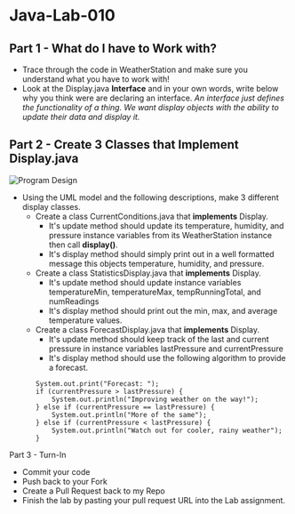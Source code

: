 # Java-Lab-010

## Part 1 - What do I have to Work with?
* Trace through the code in WeatherStation and make sure you understand what you have to work with!
* Look at the Display.java **Interface** and in your own words, write below why you think were are declaring an interface.
*An interface just defines the functionality of a thing. We want display objects with the ability to update their data and display it.*

## Part 2 - Create 3 Classes that **Implement** Display.java
![Program Design](images/uml_model.png)
* Using the UML model and the following descriptions, make 3 different display classes.
    * Create a class CurrentConditions.java that **implements** Display.
        * It's update method should update its temperature, humidity, and pressure instance variables from its WeatherStation instance then call **display()**.
        * It's display method should simply print out in a well formatted message this objects temperature, humidity, and pressure.
    * Create a class StatisticsDisplay.java that **implements** Display.
        * It's update method should update instance variables temperatureMin, temperatureMax, tempRunningTotal, and numReadings
        * It's display method should print out the min, max, and average temperature values.
    * Create a class ForecastDisplay.java that **implements** Display.
        * It's update method should keep track of the last and current pressure in instance variables lastPressure and currentPressure
        * It's display method should use the following algorithm to provide a forecast.
        ```
        System.out.print("Forecast: ");
        if (currentPressure > lastPressure) {
            System.out.println("Improving weather on the way!");
        } else if (currentPressure == lastPressure) {
            System.out.println("More of the same");
        } else if (currentPressure < lastPressure) {
            System.out.println("Watch out for cooler, rainy weather");
        }
        ```
      
Part 3 - Turn-In
* Commit your code
* Push back to your Fork
* Create a Pull Request back to my Repo
* Finish the lab by pasting your pull request URL into the Lab assignment.